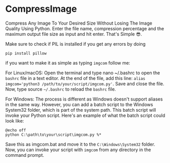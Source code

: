 # CompressImage
Compress Any Image To Your Desired Size Without Losing The Image Quality Using Python. Enter the file name, compression percentage and the maximum output file size as input and hit enter. That's Simple 😎.


Make sure to check if PIL is installed if you get any errors by doing

```pip install pillow```

if you want to make it as simple as typing ```imgcom``` follow me:

For Linux/macOS: Open the terminal and type nano ~/.bashrc to open the ```bashrc``` file in a text editor. At the end of the file, add this line: ```alias imgcom='python3 /path/to/your/script/imgcom.py'```. Save and close the file. Now, type source ```~/.bashrc``` to reload the ```bashrc``` file.

For Windows: The process is different as Windows doesn't support aliases in the same way. However, you can add a batch script to the Windows System32 folder, which is part of the system path. This batch script will invoke your Python script. Here's an example of what the batch script could look like:

```
@echo off
python C:\path\to\your\script\imgcom.py %*
```
Save this as imgcom.bat and move it to the ```C:\Windows\System32``` folder. Now, you can invoke your script with ```imgcom``` from any directory in the command prompt.

